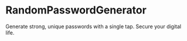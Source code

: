 # RandomPasswordGenerator
Generate strong, unique passwords with a single tap. Secure your digital life.
